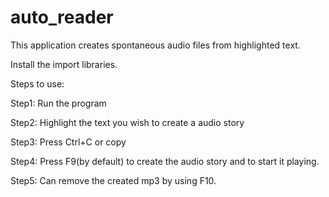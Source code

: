 # auto_reader
This application creates spontaneous audio files from highlighted text. 

Install the import libraries.

Steps to use:

Step1: Run the program

Step2: Highlight the text you wish to create a audio story

Step3: Press Ctrl+C or copy

Step4: Press F9(by default) to create the audio story and to start it playing.

Step5: Can remove the created mp3 by using F10.
